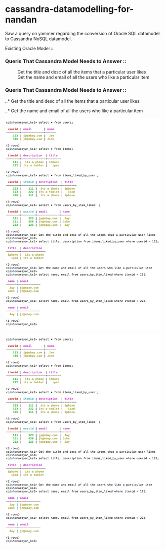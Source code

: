 # cassandra-datamodelling-for-nandan
Saw a query on yammer regarding the conversion of Oracle SQL datamodel to Cassandra NoSQL datamodel.

Existing Oracle Model ::


### Queris That Cassandra Model Needs to Answer ::
<dl>
  <dd>Get the title and desc of all the items that a particular user likes</dd>
  
  <dd>Get the name and email of all the users who like a particular item</dd>
</dl>




### Queris That Cassandra Model Needs to Answer ::

..* Get the title and desc of all the items that a particular user likes

..* Get the name and email of all the users who like a particular item




![Model to Answer the Queries](./cassandra-data-model.png?raw=true "Optional Title")

![alt tag](./cassandra-data-model.png "Description goes here")

